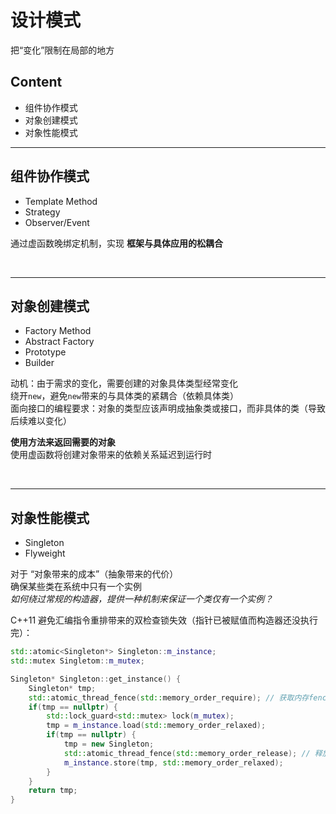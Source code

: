 # 设计模式
把“变化”限制在局部的地方  

## Content
- 组件协作模式
- 对象创建模式
- 对象性能模式


------
## 组件协作模式
- Template Method
- Strategy
- Observer/Event

通过虚函数晚绑定机制，实现 <b>框架与具体应用的松耦合</b>  

<br>

------
## 对象创建模式  
- Factory Method
- Abstract Factory
- Prototype
- Builder

动机：由于需求的变化，需要创建的对象具体类型经常变化  
绕开`new`，避免`new`带来的与具体类的紧耦合（依赖具体类）  
面向接口的编程要求：对象的类型应该声明成抽象类或接口，而非具体的类（导致后续难以变化）  

<b>使用方法来返回需要的对象</b>  
使用虚函数将创建对象带来的依赖关系延迟到运行时  

<br>

------
## 对象性能模式
- Singleton
- Flyweight

对于 “对象带来的成本”（抽象带来的代价）   
确保某些类在系统中只有一个实例  
*如何绕过常规的构造器，提供一种机制来保证一个类仅有一个实例？*  

C++11 避免汇编指令重排带来的双检查锁失效（指针已被赋值而构造器还没执行完）：  
```c++
std::atomic<Singleton*> Singleton::m_instance;
std::mutex Singletom::m_mutex;

Singleton* Singleton::get_instance() {
    Singleton* tmp;
    std::atomic_thread_fence(std::memory_order_require); // 获取内存fence
    if(tmp == nullptr) {
        std::lock_guard<std::mutex> lock(m_mutex);
        tmp = m_instance.load(std::memory_order_relaxed);
        if(tmp == nullptr) {
            tmp = new Singleton;
            std::atomic_thread_fence(std::memory_order_release); // 释放内存fence
            m_instance.store(tmp, std::memory_order_relaxed);
        }
    }
    return tmp;
}
```